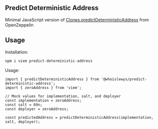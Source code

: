 ## Predict Deterministic Address
Minimal JavaScript version of [Clones.predictDeterministicAddress](https://github.com/OpenZeppelin/openzeppelin-contracts/blob/a6b8366980d8b28cbe4be7f1798719f0fac4cac1/contracts/proxy/Clones.sol#L61) from OpenZeppelin

## Usage
Installation:
```bash
npm i viem predict-deterministic-address
```

Usage:
```
import { predictDeterministicAddress } from '@whoislewys/predict-deterministic-address';
import { zeroAddress } from 'viem';

// Mock values for implementation, salt, and deployer
const implementation = zeroAddress;
const salt = 69n;
const deployer = zeroAddress;

const predictedAddress = predictDeterministicAddress(implementation, salt, deployer);
```
